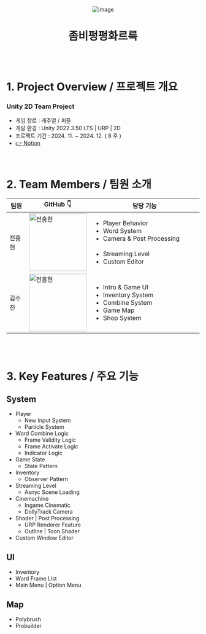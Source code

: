 <div align="center">

![image](https://github.com/user-attachments/assets/8f965760-d2d7-43c4-8d90-22c6dcd43b1c)

# 좀비펑펑화르륵
</div>
<br/>
<br/>

# 1. Project Overview / 프로젝트 개요
<h3> Unity 2D Team Project </h3>

- 게임 장르 : 캐주얼 / 퍼즐
- 개발 환경 : Unity 2022.3.50 LTS | URP | 2D
- 프로젝트 기간 : 2024. 11. ~ 2024. 12. ( 8 주 )
- [👉 Notion](https://east-wrinkle-9ca.notion.site/118b84bb5ebe8023b0cfd3a25485e101)
<br/>

# 2. Team Members / 팀원 소개

<div style="width:100%; margin:auto;">
    <table style="width:100%; border-collapse:collapse; table-layout:fixed;">
        <thead>
            <tr>
                <th>팀원</th>
                <th>GitHub 👇</th>
                <th style="text-align:center;">담당 기능</th>
            </tr>
        </thead>
        <tbody>
            <tr>
                <td>전홍현</td>
                <td>
                    <a href="https://github.com/yogurtsharbet">
                        <img src="https://avatars.githubusercontent.com/u/173875486?v=4" alt="전홍현" width="150">
                    </a>
                </td>
                <td style="text-align:left;">
                    <ul>
                        <li>Player Behavior</li>
                        <li>Word System</li>
                        <li>Camera & Post Processing
                        &nbsp;&nbsp;&nbsp;&nbsp;&nbsp;&nbsp;&nbsp;&nbsp;
                        &nbsp;&nbsp;&nbsp;&nbsp;&nbsp;&nbsp;&nbsp;&nbsp;
                        &nbsp;&nbsp;&nbsp;&nbsp;&nbsp;&nbsp;&nbsp;&nbsp;</li>
                        <li>Streaming Level</li>
                        <li>Custom Editor</li>
                    </ul>
                </td>
            </tr>
            <tr>
                <td>김수진</td>
                <td>
                    <a href="https://github.com/Nuuuing">
                        <img src="https://avatars.githubusercontent.com/u/76237796?v=4" alt="전홍현" width="150">
                    </a>
                </td>
                <td style="text-align:left;">
                    <ul>
                        <li>Intro & Game UI</li>
                        <li>Inventory System</li>
                        <li>Combine System</li>
                        <li>Game Map</li>
                        <li>Shop System</li>
                    </ul>
                </td>
            </tr>
        </tbody>
    </table>
</div>


<br/>
<br/>

# 3. Key Features / 주요 기능

## System

- Player
    - New Input System
    - Particle System
- Word Combine Logic
    - Frame Validity Logic
    - Frame Activate Logic
    - Indicator Logic
- Game State 
    - State Pattern
- Inventory
    - Observer Pattern
- Streaming Level
    - Asnyc Scene Loading
- Cinemachine
    - Ingame Cinematic
    - DollyTrack Camera
- Shader | Post Processing
    - URP Renderer Feature
    - Outline | Toon Shader
- Custom Window Editor

## UI
 - Inventory
 - Word Frame List
 - Main Menu | Option Menu

## Map
 - Polybrush
 - Probuilder

<br/>

<br/>
<br/>

